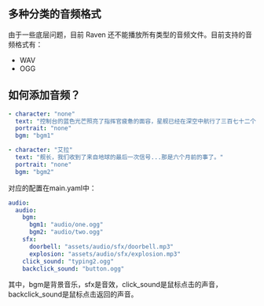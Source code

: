 ## 多种分类的音频格式

由于一些底层问题，目前 Raven 还不能播放所有类型的音频文件。目前支持的音频格式有：

- WAV
- OGG
## 如何添加音频？
```yaml
- character: "none"
  text: "控制台的蓝色光芒照亮了指挥官疲惫的面容，星舰已经在深空中航行了三百七十二个标准日。"
  portrait: "none"
  bgm: "bgm1"

- character: "艾拉"
  text: "舰长，我们收到了来自地球的最后一次信号...那是六个月前的事了。"
  portrait: "none"
  bgm: "bgm2"
```
对应的配置在main.yaml中：
```yaml
audio:
  audio:
    bgm:
      bgm1: "audio/one.ogg"
      bgm2: "audio/two.ogg"
    sfx:
      doorbell: "assets/audio/sfx/doorbell.mp3"
      explosion: "assets/audio/sfx/explosion.mp3"
    click_sound: "typing2.ogg"
    backclick_sound: "button.ogg"
```
其中，bgm是背景音乐，sfx是音效，click_sound是鼠标点击的声音，backclick_sound是鼠标点击返回的声音。